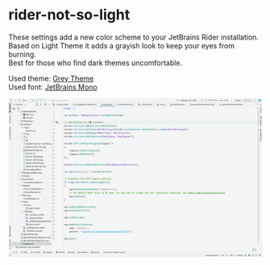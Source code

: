 # rider-not-so-light

These settings add a new color scheme to your JetBrains Rider installation.  
Based on Light Theme it adds a grayish look to keep your eyes from burning.  
Best for those who find dark themes uncomfortable.  

Used theme: [Grey Theme](https://github.com/OlyaB/GreyTheme)  
Used font: [JetBrains Mono](https://www.jetbrains.com/ru-ru/lp/mono/)


![screen1](https://github.com/shirgazee/rider-not-so-light/blob/master/images/screen.PNG?raw=true)
